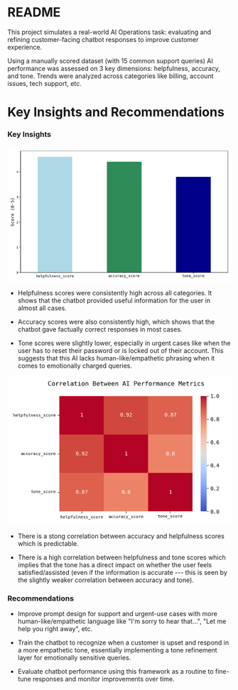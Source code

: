 # README
This project simulates a real-world AI Operations task: evaluating and refining customer-facing chatbot responses to improve customer experience.

Using a manually scored dataset (with 15 common support queries) AI performance was assessed on 3 key dimensions: helpfulness, accuracy, and tone. Trends were analyzed across categories like billing, account issues, tech support, etc.

# Key Insights and Recommendations

### Key Insights


#### 
![Bar](overall_avg.png)
- Helpfulness scores were consistently high across all categories. It shows that the chatbot provided useful information for the user in almost all cases.

- Accuracy scores were also consistently high, which shows that the chatbot gave factually correct responses in most cases.

- Tone scores were slightly lower, especially in urgent cases like when the user has to reset their password or is locked out of their account. This suggests that this AI lacks human-like/empathetic phrasing when it comes to emotionally charged queries.


![Correlation Heatmap](correlation_metrics.png)

- There is a stong correlation between accuracy and helpfulness scores which is predictable.

- There is a high correlation between helpfulness and tone scores which implies that the tone has a direct impact on whether the user feels satisfied/assisted (even if the information is accurate --- this is seen by the slightly weaker correlation between accuracy and tone).

### Recommendations

- Improve prompt design for support and urgent-use cases with more human-like/empathetic language like "I'm sorry to hear that...", "Let me help you right away", etc.

- Train the chatbot to recognize when a customer is upset and respond in a more empathetic tone, essentially implementing a tone refinement layer for emotionally sensitive queries.

- Evaluate chatbot performance using this framework as a routine to fine-tune responses and monitor improvements over time.
